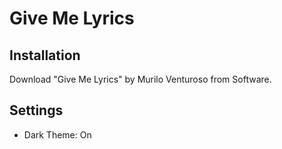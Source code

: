 # Give Me Lyrics

## Installation

Download "Give Me Lyrics" by Murilo Venturoso from Software.

## Settings

- Dark Theme: On
